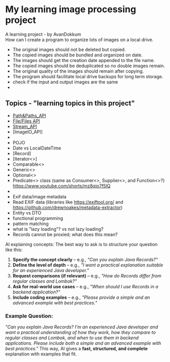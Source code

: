 # My learning image processing project
A learning project - by AvanDokkum  
How can I create a program to organize lots of images on a local drive.
- The original images should not be deleted but copied. 
- The copied images should be bundled and organized on date.
- The images should get the creation date appended to the file name. 
- The copied images should be deduplicated so no double images remain.
- The original quality of the images should remain after copying. 
- The program should facilitate local drive backups for long term storage. 
- check if the input and output images are the same
- 

## Topics - "learning topics in this project"
- [Path&Paths_API](Path&Paths_API.md)
- [File/Files API](File&Files_API.md)
- [Stream_API](Stream_API.md)
- [ImageIO_API]
- 
- POJO
- Date vs LocalDateTime
- [Record]
- [Iterator<>]
- Comparable<>
- Generic<>
- Optional<>
- Predicate<> class (same as Consumer<>, Supplier<>, and Function<>?) https://www.youtube.com/shorts/mz8qio7f5lQ
- 
- Exif data/image metadata
- Read EXIF data (libraries like https://exiftool.org/ and https://github.com/drewnoakes/metadata-extractor)
- Entity vs DTO
- functional programming
- pattern matching
- what is "lazy loading"? vs not lazy loading?
- Records cannot be proxied; what does this mean?


AI explaining concepts:
The best way to ask is to structure your question like this:
1. **Specify the concept clearly** – e.g., *"Can you explain Java Records?"*
2. **Define the level of depth** – e.g., *"I want a practical explanation suitable for an experienced Java developer."*
3. **Request comparisons (if relevant)** – e.g., *"How do Records differ from regular classes and Lombok?"*
4. **Ask for real-world use cases** – e.g., *"When should I use Records in a backend application?"*
5. **Include coding examples** – e.g., *"Please provide a simple and an advanced example with best practices."*
### Example Question:
*"Can you explain Java Records? I’m an experienced Java developer and want a practical understanding of how they work, how they compare to regular classes and Lombok, and when to use them in backend applications. Please include both a simple and an advanced example with best practices."*
This way, AI gives a **fast, structured, and complete** explanation with examples that fit.